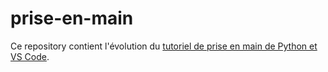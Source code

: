 # prise-en-main

Ce repository contient l'évolution du [tutoriel de prise en main de Python et VS Code](https://epfl-cs-112-ma.github.io/tutoriels/prise-en-main.html).
